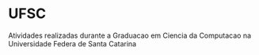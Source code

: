 # UFSC
Atividades realizadas durante a Graduacao em Ciencia da Computacao na Universidade Federa de Santa Catarina
